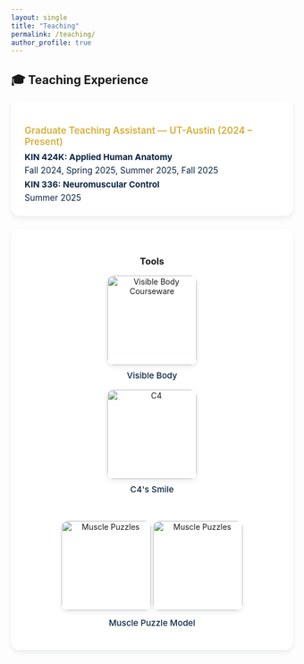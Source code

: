 ```yaml
---
layout: single
title: "Teaching"
permalink: /teaching/
author_profile: true
---
```


<style>
.page__content {
  background-color: #f9fafc;
  color: #0b2545;
  font-family: "Helvetica Neue", "Roboto", sans-serif;
  padding: 1.5rem;
  border-radius: 16px;
  box-shadow: 0 4px 12px rgba(11,37,69,0.12);
}

/* Section title */
.page__content h2 {
  color: #0b2545;
  border-bottom: 1.5px solid rgba(212,175,55,0.4);
  margin-top: 2rem;
  text-align: left;
  font-weight: 600;
  padding-bottom: 0.25rem;
  font-size: 1.1rem;
}

/* Teaching cards */
.teaching-card {
  background-color: #ffffff;
  border-radius: 14px;
  box-shadow: 0 4px 10px rgba(11,37,69,0.08);
  padding: 1.2rem 1.5rem;
  margin-bottom: 1rem;
  transition: transform 0.2s ease, box-shadow 0.2s ease;
  display: block;
  text-align: left;
}
.teaching-card:hover {
  transform: translateY(-4px);
  box-shadow: 0 6px 14px rgba(11,37,69,0.15);
}

/* Card title */
.teaching-card h3 {
  color: #d4af37;
  font-weight: 600;
  font-size: 1.05rem;
  margin-bottom: 0.4rem;
}

/* Description text */
.teaching-card p {
  color: #0b2545;
  font-size: 0.95rem;
  line-height: 1.6;
  margin: 0;
}

/* Tool section */
.tools-card {
  background-color: #ffffff;
  border-radius: 14px;
  box-shadow: 0 4px 10px rgba(11,37,69,0.08);
  padding: 1.5rem;
  margin-top: 1.5rem;
  transition: transform 0.2s ease, box-shadow 0.2s ease;
  text-align: center;
}
.tools-card:hover {
  transform: translateY(-4px);
  box-shadow: 0 6px 14px rgba(11,37,69,0.15);
}

/* Image layout */
.tool-images {
  display: flex;
  justify-content: center;
  gap: 2rem;
  flex-wrap: wrap;
  margin-top: 1rem;
}

.tool-item {
  text-align: center;
}

.tool-item img {
  width: 160px;
  height: 160px;
  border-radius: 12px;
  object-fit: cover;
  box-shadow: 0 3px 8px rgba(11,37,69,0.1);
  transition: transform 0.2s ease;
}

.tool-item img:hover {
  transform: scale(1.05);
}

.tool-item p {
  color: #0b2545;
  font-weight: 500;
  margin-top: 0.6rem;
  font-size: 0.95rem;
}
</style>

## 🎓 Teaching Experience

<div class="teaching-card">
  <h3>Graduate Teaching Assistant — UT-Austin (2024 – Present)</h3>
  <p><strong>KIN 424K: Applied Human Anatomy</strong><br>
  Fall 2024, Spring 2025, Summer 2025, Fall 2025</p>
  <p><strong>KIN 336: Neuromuscular Control</strong><br>
  Summer 2025</p>
</div>

<div class="tools-card">
  <h3>Tools</h3>
  <div class="tool-images">
    <div class="tool-item">
      <img src="{{ '/images/visiblebody.jpg' | absolute_url }}" alt="Visible Body Courseware">
      <p>Visible Body</p>
      <img src="{{ '/images/C4.jpg' | absolute_url }}" alt="C4">
      <p>C4's Smile</p>
    </div>
    <div class="tool-item">
      <img src="{{ '/images/musclepuzzle.jpg' | absolute_url }}" alt="Muscle Puzzles">
      <img src="{{ '/images/musclepuzzlehead.jpg' | absolute_url }}" alt="Muscle Puzzles">
      <p>Muscle Puzzle Model</p>
    </div>
  </div>
</div>


